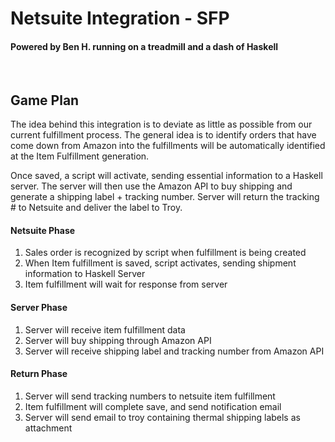# Netsuite Integration - SFP
#### Powered by Ben H. running on a treadmill and a dash of Haskell

&nbsp;
&nbsp;
&nbsp;

## Game Plan
The idea behind this integration is to deviate as little as possible from our current fulfillment process. The general idea is to identify orders that have come down from Amazon into the fulfillments will be automatically identified at the Item Fulfillment generation.

Once saved, a script will activate, sending essential information to a Haskell server. The server will then use the Amazon API to buy shipping and generate a shipping label + tracking number. Server will return the tracking # to Netsuite and deliver the label to Troy.

#### Netsuite Phase
1. Sales order is recognized by script when fulfillment is being created
1. When Item fulfillment is saved, script activates, sending shipment information to Haskell Server
1. Item fulfillment will wait for response from server

#### Server Phase
1. Server will receive item fulfillment data
1. Server will buy shipping through Amazon API
1. Server will receive shipping label and tracking number from Amazon API

#### Return Phase
1. Server will send tracking numbers to netsuite item fulfillment
1. Item fulfillment will complete save, and send notification email
1. Server will send email to troy containing thermal shipping labels as attachment
